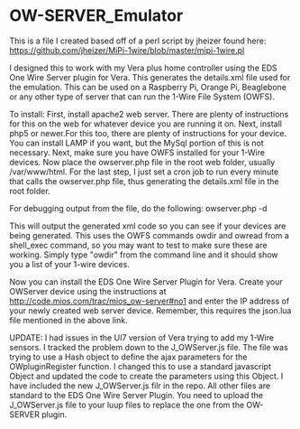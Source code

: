 # OW-SERVER_Emulator

This is a file I created based off of a perl script by jheizer found here:
https://github.com/jheizer/MiPi-1wire/blob/master/mipi-1wire.pl

I designed this to work with my Vera plus home controller using the EDS One Wire Server
plugin for Vera.  This generates the details.xml file used for the emulation.  This can 
be used on a Raspberry Pi, Orange Pi, Beaglebone or any other type of server that can 
run the 1-Wire File System (OWFS).

To install:
First, install apache2 web server.  There are plenty of instructions for this on the web
for whatever device you are running it on.  Next, install php5 or newer.For this too, 
there are plenty of instructions for your device.  You can install LAMP if you want, but 
the MySql portion of this is not necessary.  Next, make sure you have OWFS installed for 
your 1-Wire devices.  Now place the owserver.php file in the root web folder, usually 
/var/www/html.  For the last step, I just set a cron job to run every minute that calls 
the owserver.php file, thus generating the details.xml file in the root folder.

For debugging output from the file, do the following:
owserver.php -d

This will output the generated xml code so you can see if your devices are being generated.
This uses the OWFS commands owdir and owread from a shell_exec command, so you may want to
test to make sure these are working.  Simply type "owdir" from the command line and it 
should show you a list of your 1-wire devices.

Now you can install the EDS One Wire Server Plugin for Vera.  Create your OWServer device 
using the instructions at http://code.mios.com/trac/mios_ow-server#no1 and enter the IP 
address of your newly created web server device.  Remember, this requires the json.lua file
mentioned in the above link.

UPDATE:  I had issues in the UI7 version of Vera trying to add my 1-Wire sensors.  I tracked 
the problem down to the J_OWServer.js file.  The file was trying to use a Hash object to 
define the ajax parameters for the OWpluginRegister function.  I changed this to use a 
standard javascript Object and updated the code to create the parameters using this Object.
I have included the new J_OWServer.js filr in the repo.  All other files are standard to the
EDS One Wire Server Plugin.  You need to upload the J_OWServer.js file to your luup files to 
replace the one from the OW-SERVER plugin.
